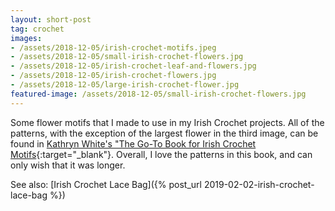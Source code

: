 ```yaml
---
layout: short-post
tag: crochet
images:
- /assets/2018-12-05/irish-crochet-motifs.jpeg
- /assets/2018-12-05/small-irish-crochet-flowers.jpg
- /assets/2018-12-05/irish-crochet-leaf-and-flowers.jpg
- /assets/2018-12-05/irish-crochet-flowers.jpg
- /assets/2018-12-05/large-irish-crochet-flower.jpg
featured-image: /assets/2018-12-05/small-irish-crochet-flowers.jpg
---
```

Some flower motifs <!--more-->that I made to use in my Irish Crochet projects. All of the patterns, with the exception of the largest flower in the third image, can be found in [Kathryn White's "The Go-To Book for Irish Crochet Motifs](https://www.amazon.com/Go-Book-Irish-Crochet-Motifs/dp/1596359234){:target="_blank"}. Overall, I love the patterns in this book, and can only wish that it was longer.

See also: [Irish Crochet Lace Bag]({% post_url 2019-02-02-irish-crochet-lace-bag %})
